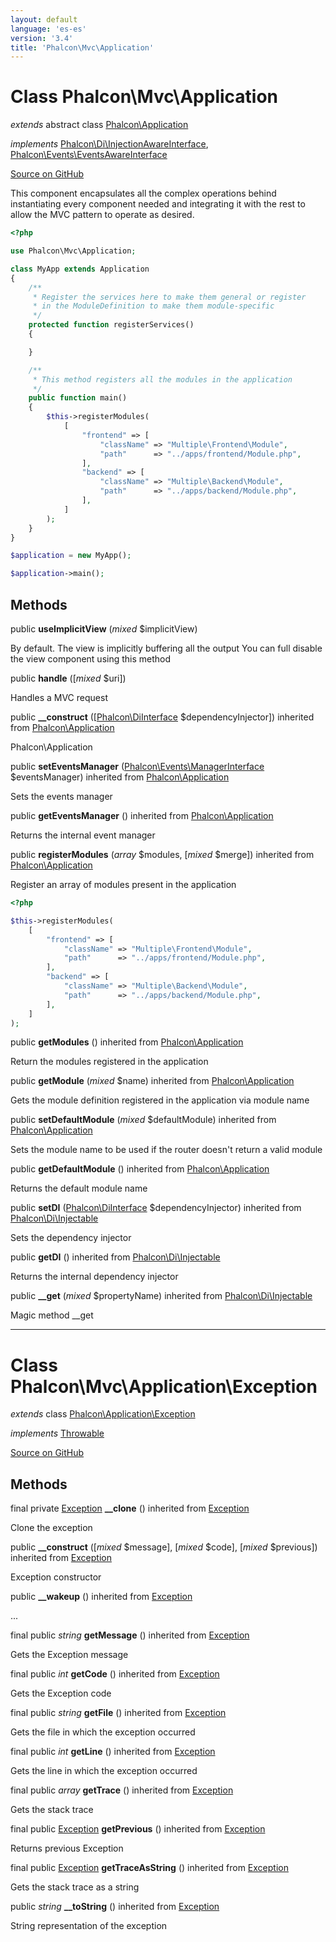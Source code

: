 ```yaml
---
layout: default
language: 'es-es'
version: '3.4'
title: 'Phalcon\Mvc\Application'
---
```

# Class **Phalcon\Mvc\Application**

*extends* abstract class [Phalcon\Application](/3.4/en/api/Phalcon_Application)

*implements* [Phalcon\Di\InjectionAwareInterface](/3.4/en/api/Phalcon_Di_InjectionAwareInterface), [Phalcon\Events\EventsAwareInterface](/3.4/en/api/Phalcon_Events_EventsAwareInterface)

<a href="https://github.com/phalcon/cphalcon/tree/v3.4.0/phalcon/mvc/application.zep" class="btn btn-default btn-sm">Source on GitHub</a>

This component encapsulates all the complex operations behind instantiating every component
needed and integrating it with the rest to allow the MVC pattern to operate as desired.

```php
<?php

use Phalcon\Mvc\Application;

class MyApp extends Application
{
    /**
     * Register the services here to make them general or register
     * in the ModuleDefinition to make them module-specific
     */
    protected function registerServices()
    {

    }

    /**
     * This method registers all the modules in the application
     */
    public function main()
    {
        $this->registerModules(
            [
                "frontend" => [
                    "className" => "Multiple\Frontend\Module",
                    "path"      => "../apps/frontend/Module.php",
                ],
                "backend" => [
                    "className" => "Multiple\Backend\Module",
                    "path"      => "../apps/backend/Module.php",
                ],
            ]
        );
    }
}

$application = new MyApp();

$application->main();

```


## Methods
public  **useImplicitView** (*mixed* $implicitView)

By default. The view is implicitly buffering all the output
You can full disable the view component using this method



public  **handle** ([*mixed* $uri])

Handles a MVC request



public  **__construct** ([[Phalcon\DiInterface](/3.4/en/api/Phalcon_DiInterface) $dependencyInjector]) inherited from [Phalcon\Application](/3.4/en/api/Phalcon_Application)

Phalcon\Application



public  **setEventsManager** ([Phalcon\Events\ManagerInterface](/3.4/en/api/Phalcon_Events_ManagerInterface) $eventsManager) inherited from [Phalcon\Application](/3.4/en/api/Phalcon_Application)

Sets the events manager



public  **getEventsManager** () inherited from [Phalcon\Application](/3.4/en/api/Phalcon_Application)

Returns the internal event manager



public  **registerModules** (*array* $modules, [*mixed* $merge]) inherited from [Phalcon\Application](/3.4/en/api/Phalcon_Application)

Register an array of modules present in the application

```php
<?php

$this->registerModules(
    [
        "frontend" => [
            "className" => "Multiple\Frontend\Module",
            "path"      => "../apps/frontend/Module.php",
        ],
        "backend" => [
            "className" => "Multiple\Backend\Module",
            "path"      => "../apps/backend/Module.php",
        ],
    ]
);

```



public  **getModules** () inherited from [Phalcon\Application](/3.4/en/api/Phalcon_Application)

Return the modules registered in the application



public  **getModule** (*mixed* $name) inherited from [Phalcon\Application](/3.4/en/api/Phalcon_Application)

Gets the module definition registered in the application via module name



public  **setDefaultModule** (*mixed* $defaultModule) inherited from [Phalcon\Application](/3.4/en/api/Phalcon_Application)

Sets the module name to be used if the router doesn't return a valid module



public  **getDefaultModule** () inherited from [Phalcon\Application](/3.4/en/api/Phalcon_Application)

Returns the default module name



public  **setDI** ([Phalcon\DiInterface](/3.4/en/api/Phalcon_DiInterface) $dependencyInjector) inherited from [Phalcon\Di\Injectable](/3.4/en/api/Phalcon_Di_Injectable)

Sets the dependency injector



public  **getDI** () inherited from [Phalcon\Di\Injectable](/3.4/en/api/Phalcon_Di_Injectable)

Returns the internal dependency injector



public  **__get** (*mixed* $propertyName) inherited from [Phalcon\Di\Injectable](/3.4/en/api/Phalcon_Di_Injectable)

Magic method __get




<hr>

# Class **Phalcon\Mvc\Application\Exception**

*extends* class [Phalcon\Application\Exception](/3.4/en/api/Phalcon_Application_Exception)

*implements* [Throwable](http://php.net/manual/en/class.throwable.php)

<a href="https://github.com/phalcon/cphalcon/tree/v3.4.0/phalcon/mvc/application/exception.zep" class="btn btn-default btn-sm">Source on GitHub</a>

## Methods
final private [Exception](http://php.net/manual/en/class.exception.php) **__clone** () inherited from [Exception](http://php.net/manual/en/class.exception.php)

Clone the exception



public  **__construct** ([*mixed* $message], [*mixed* $code], [*mixed* $previous]) inherited from [Exception](http://php.net/manual/en/class.exception.php)

Exception constructor



public  **__wakeup** () inherited from [Exception](http://php.net/manual/en/class.exception.php)

...


final public *string* **getMessage** () inherited from [Exception](http://php.net/manual/en/class.exception.php)

Gets the Exception message



final public *int* **getCode** () inherited from [Exception](http://php.net/manual/en/class.exception.php)

Gets the Exception code



final public *string* **getFile** () inherited from [Exception](http://php.net/manual/en/class.exception.php)

Gets the file in which the exception occurred



final public *int* **getLine** () inherited from [Exception](http://php.net/manual/en/class.exception.php)

Gets the line in which the exception occurred



final public *array* **getTrace** () inherited from [Exception](http://php.net/manual/en/class.exception.php)

Gets the stack trace



final public [Exception](http://php.net/manual/en/class.exception.php) **getPrevious** () inherited from [Exception](http://php.net/manual/en/class.exception.php)

Returns previous Exception



final public [Exception](http://php.net/manual/en/class.exception.php) **getTraceAsString** () inherited from [Exception](http://php.net/manual/en/class.exception.php)

Gets the stack trace as a string



public *string* **__toString** () inherited from [Exception](http://php.net/manual/en/class.exception.php)

String representation of the exception



